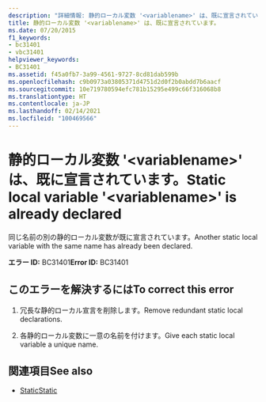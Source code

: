 ```yaml
---
description: "詳細情報: 静的ローカル変数 '<variablename>' は、既に宣言されています"
title: 静的ローカル変数 '<variablename>' は、既に宣言されています。
ms.date: 07/20/2015
f1_keywords:
- bc31401
- vbc31401
helpviewer_keywords:
- BC31401
ms.assetid: f45a0fb7-3a99-4561-9727-8cd81dab599b
ms.openlocfilehash: c9b0973a03805371d4751d2d0f2b0abdd7b6aacf
ms.sourcegitcommit: 10e719780594efc781b15295e499c66f316068b8
ms.translationtype: HT
ms.contentlocale: ja-JP
ms.lasthandoff: 02/14/2021
ms.locfileid: "100469566"
---
```

# <a name="static-local-variable-variablename-is-already-declared"></a><span data-ttu-id="48c57-103">静的ローカル変数 '\<variablename>' は、既に宣言されています。</span><span class="sxs-lookup"><span data-stu-id="48c57-103">Static local variable '\<variablename>' is already declared</span></span>

<span data-ttu-id="48c57-104">同じ名前の別の静的ローカル変数が既に宣言されています。</span><span class="sxs-lookup"><span data-stu-id="48c57-104">Another static local variable with the same name has already been declared.</span></span>  
  
 <span data-ttu-id="48c57-105">**エラー ID:** BC31401</span><span class="sxs-lookup"><span data-stu-id="48c57-105">**Error ID:** BC31401</span></span>  
  
## <a name="to-correct-this-error"></a><span data-ttu-id="48c57-106">このエラーを解決するには</span><span class="sxs-lookup"><span data-stu-id="48c57-106">To correct this error</span></span>  
  
1. <span data-ttu-id="48c57-107">冗長な静的ローカル宣言を削除します。</span><span class="sxs-lookup"><span data-stu-id="48c57-107">Remove redundant static local declarations.</span></span>  
  
2. <span data-ttu-id="48c57-108">各静的ローカル変数に一意の名前を付けます。</span><span class="sxs-lookup"><span data-stu-id="48c57-108">Give each static local variable a unique name.</span></span>  
  
## <a name="see-also"></a><span data-ttu-id="48c57-109">関連項目</span><span class="sxs-lookup"><span data-stu-id="48c57-109">See also</span></span>

- [<span data-ttu-id="48c57-110">Static</span><span class="sxs-lookup"><span data-stu-id="48c57-110">Static</span></span>](../language-reference/modifiers/static.md)
